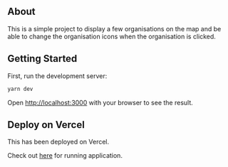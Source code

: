 ## About
This is a simple project to display a few organisations on the map and be able to change the organisation icons when the organisation is clicked.
## Getting Started

First, run the development server:

```bash
yarn dev
```

Open [http://localhost:3000](http://localhost:3000) with your browser to see the result.


## Deploy on Vercel
This has been deployed on Vercel.

Check out [here](https://nextjs.org/docs/deployment) for running application.
